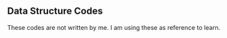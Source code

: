 ## Data Structure Codes

These codes are not written by me. I am using these as reference to learn.
